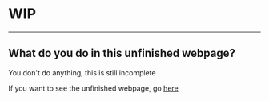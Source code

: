 # WIP
-----
## What do you do in this unfinished webpage?

You don't do anything, this is still incomplete

If you want to see the unfinished webpage, go [here](https://titanium-programming.github.io/FishTank/)
